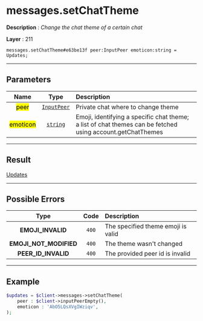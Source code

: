 # messages.setChatTheme

**Description** : *Change the chat theme of a certain chat*

**Layer** : 211

```tl
messages.setChatTheme#e63be13f peer:InputPeer emoticon:string = Updates;
```

---

## Parameters

| Name | Type | Description |
| :---: | :---: | :--- |
| <mark>peer</mark> | [`InputPeer`](type/InputPeer) | Private chat where to change theme |
| <mark>emoticon</mark> | [`string`](type/string) | Emoji, identifying a specific chat theme; a list of chat themes can be fetched using account.getChatThemes |

---

## Result

[Updates](type/Updates)

---

## Possible Errors

| Type | Code | Description |
| :---: | :---: | :--- |
| **EMOJI_INVALID** | `400` | The specified theme emoji is valid |
| **EMOJI_NOT_MODIFIED** | `400` | The theme wasn't changed |
| **PEER_ID_INVALID** | `400` | The provided peer id is invalid |

---

## Example

```php
$updates = $client->messages->setChatTheme(
	peer : $client->inputPeerEmpty(),
	emoticon : 'AbO5LQsXVgIWziqv',
);
```